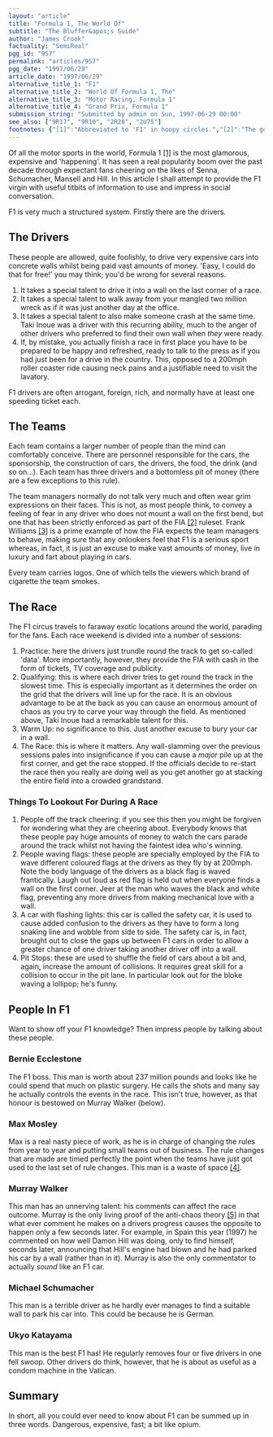 ```yaml
---
layout: "article"
title: "Formula 1, The World Of"
subtitle: "The Bluffer&apos;s Guide"
author: "James Crook"
factuality: "SemiReal"
pgg_id: "9S7"
permalink: "articles/9S7"
pgg_date: "1997/06/29"
article_date: "1997/06/29"
alternative_title_1: "F1"
alternative_title_2: "World Of Formula 1, The"
alternative_title_3: "Motor Racing, Formula 1"
alternative_title_4: "Grand Prix, Formula 1"
submission_string: "Submitted by admin on Sun, 1997-06-29 00:00"
see_also: ["9R17", "9R10", "2R28", "2U75"]
footnotes: {"[1]":"Abbreviated to 'F1' in hoopy circles.","[2]":"The governing body.","[3]":"A miserable man who has no reason to be miserable because he is in charge of the best team in F1.","[4]":"That's my opinion.","[5]":"The chaos theory states that an action, no matter how remote, can affect another. A butterfly flapping its wings causing a tornado for example."}
---
```

<div>
<p>Of all the motor sports in the world, Formula 1 <a href="#footnotes.1" class="footnote-link">[1]</a> is the most glamorous, expensive and 'happening'. It has seen a real popularity boom over the past decade through expectant fans cheering on the likes of Senna, Schumacher, Mansell and Hill. In this article I shall attempt to provide the F1 virgin with useful titbits of information to use and impress in social conversation.</p>
<p>F1 is very much a structured system. Firstly there are the drivers.</p>
<h2>The Drivers</h2>
<p>These people are allowed, quite foolishly, to drive very expensive cars into concrete walls whilst being paid vast amounts of money. 'Easy, I could do that for free!' you may think; you'd be wrong for several reasons.</p>
<ol>
<li value="1">It takes a special talent to drive it into a wall on the last corner of a race.</li>
<li value="2">It takes a special talent to walk away from your mangled two million wreck as if it was just another day at the office.</li>
<li value="3">It takes a special talent to also make someone crash at the same time. Taki Inoue was a driver with this recurring ability, much to the anger of other drivers who preferred to find their own wall when <em>they</em> were ready.</li>
<li value="4">If, by mistake, you actually finish a race in first place you have to be prepared to be happy and refreshed, ready to talk to the press as if you had just been for a drive in the country. This, opposed to a 200mph roller coaster ride causing neck pains and a justifiable need to visit the lavatory.</li>
</ol>
<p>F1 drivers are often arrogant, foreign, rich, and normally have at least one speeding ticket each.</p>
<h2>The Teams</h2>
<p>Each team contains a larger number of people than the mind can comfortably conceive. There are personnel responsible for the cars, the sponsorship, the construction of cars, the drivers, the food, the drink (and so on...). Each team has three drivers and a bottomless pit of money (there are a few exceptions to this rule).</p>
<p>The team managers normally do not talk very much and often wear grim expressions on their faces. This is not, as most people think, to convey a feeling of fear in any driver who does not mount a wall on the first bend, but one that has been strictly enforced as part of the FIA <a href="#footnotes.2" class="footnote-link">[2]</a> ruleset. Frank Williams <a href="#footnotes.3" class="footnote-link">[3]</a> is a prime example of how the FIA expects the team managers to behave, making sure that any onlookers feel that F1 is a serious sport whereas, in fact, it is just an excuse to make vast amounts of money, live in luxury and fart about playing in cars.</p>
<p>Every team carries logos. One of which tells the viewers which brand of cigarette the team smokes.</p>
<h2>The Race</h2>
<p>The F1 circus travels to faraway exotic locations around the world, parading for the fans. Each race weekend is divided into a number of sessions:</p>
<ol>
<li value="1">Practice: here the drivers just trundle round the track to get so-called 'data'. More importantly, however, they provide the FIA with cash in the form of tickets, TV coverage and publicity.</li>
<li value="2">Qualifying: this is where each driver tries to get round the track in the slowest time. This is especially important as it determines the order on the grid that the drivers will line up for the race. It is an obvious advantage to be at the back as you can cause an enormous amount of chaos as you try to carve your way through the field. As mentioned above, Taki Inoue had a remarkable talent for this.</li>
<li value="3">Warm Up: no significance to this. Just another excuse to bury your car in a wall.</li>
<li value="4">The Race: this is where it matters. Any wall-slamming over the previous sessions pales into insignificance if you can cause a <em>major</em> pile up at the first corner, and get the race stopped. If the officials decide to re-start the race then you really are doing well as you get another go at stacking the entire field into a crowded grandstand.</li>
</ol>
<h3>Things To Lookout For During A Race</h3>
<ol>
<li value="1">People off the track cheering: if you see this then you might be forgiven for wondering what they are cheering about. Everybody knows that these people pay huge amounts of money to watch the cars parade around the track whilst not having the faintest idea who's winning.</li>
<li value="2">People waving flags: these people are specially employed by the FIA to wave different coloured flags at the drivers as they fly by at 200mph. Note the body language of the drivers as a black flag is waved frantically. Laugh out loud as red flag is held out when everyone finds a wall on the first corner. Jeer at the man who waves the black and white flag, preventing any more drivers from making mechanical love with a wall.</li>
<li value="3">A car with flashing lights: this car is called the safety car, it is used to cause added confusion to the drivers as they have to form a long snaking line and wobble from side to side. The safety car is, in fact, brought out to close the gaps up between F1 cars in order to allow a greater chance of one driver taking another driver off into a wall.</li>
<li value="4">Pit Stops: these are used to shuffle the field of cars about a bit and, again, increase the amount of collisions. It requires great skill for a collision to occur in the pit lane. In particular look out for the bloke waving a lollipop; he's funny.</li>
</ol>
<h2>People In F1</h2>
<p>Want to show off your F1 knowledge? Then impress people by talking about these people.</p>
<h3>Bernie Ecclestone</h3>
<p>The F1 boss. This man is worth about 237 million pounds and looks like he could spend that much on plastic surgery. He calls the shots and many say he actually controls the events in the race. This isn't true, however, as that honour is bestowed on Murray Walker (below).</p>
<h3>Max Mosley</h3>
<p>Max is a real nasty piece of work, as he is in charge of changing the rules from year to year and putting small teams out of business. The rule changes that are made are timed perfectly the point when the teams have just got used to the last set of rule changes. This man is a waste of space <a href="#footnotes.4" class="footnote-link">[4]</a>.</p>
<h3>Murray Walker</h3>
<p>This man has an unnerving talent: his comments can affect the race outcome. Murray is the only living proof of the anti-chaos theory <a href="#footnotes.5" class="footnote-link">[5]</a> in that what ever comment he makes on a drivers progress causes the opposite to happen only a few seconds later. For example, in Spain this year (1997) he commented on how well Damon Hill was doing, only to find himself, seconds later, announcing that Hill's engine had blown and he had parked his car by a wall (rather than in it). Murray is also the only commentator to actually <em>sound</em> like an F1 car.</p>
<h3>Michael Schumacher</h3>
<p>This man is a terrible driver as he hardly ever manages to find a suitable wall to park his car into. This could be because he is German.</p>
<h3>Ukyo Katayama</h3>
<p>This man is the best F1 has! He regularly removes four or five drivers in one fell swoop. Other drivers do think, however, that he is about as useful as a condom machine in the Vatican.</p>
<h2>Summary</h2>
<p>In short, all you could ever need to know about F1 can be summed up in three words. Dangerous, expensive, fast; a bit like opium.</p>
</div>
